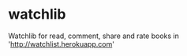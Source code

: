 watchlib
========

Watchlib for read, comment, share and rate books in 'http://watchlist.herokuapp.com'
